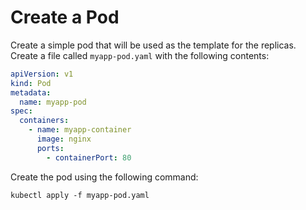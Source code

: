 # Create a Pod

Create a simple pod that will be used as the template for the replicas. Create a file called `myapp-pod.yaml` with the following contents:

```yaml
apiVersion: v1
kind: Pod
metadata:
  name: myapp-pod
spec:
  containers:
    - name: myapp-container
      image: nginx
      ports:
        - containerPort: 80
```

Create the pod using the following command:

```shell
kubectl apply -f myapp-pod.yaml
```
